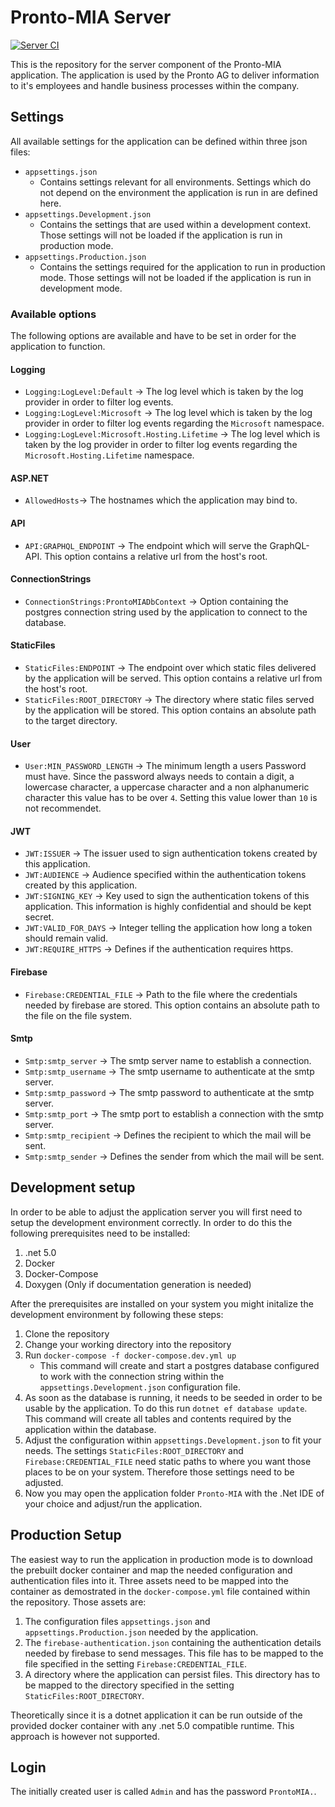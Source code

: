 # Pronto-MIA Server

[![Server CI](https://github.com/Pronto-AG/Informbob-Server/actions/workflows/main.yml/badge.svg)](https://github.com/Pronto-AG/Informbob-Server/actions/workflows/main.yml)

This is the repository for the server component of the Pronto-MIA application. The application is used by the Pronto AG to deliver information to it's employees and handle business processes within the company.

## Settings

All available settings for the application can be defined within three json files:

- `appsettings.json`
  - Contains settings relevant for all environments. Settings which do not depend on the environment the application is run in are defined here.
- `appsettings.Development.json`
  - Contains the settings that are used within a development context. Those settings will not be loaded if the application is run in production mode.
- `appsettings.Production.json`
  - Contains the settings required for the application to run in production mode. Those settings will not be loaded if the application is run in development mode.

### Available options

The following options are available and have to be set in order for the application to function.

#### Logging

- `Logging:LogLevel:Default` -> The log level which is taken by the log provider in order to filter log events.
- `Logging:LogLevel:Microsoft` -> The log level which is taken by the log provider in order to filter log events regarding the `Microsoft` namespace.
- `Logging:LogLevel:Microsoft.Hosting.Lifetime` -> The log level which is taken by the log provider in order to filter log events regarding the `Microsoft.Hosting.Lifetime` namespace.

#### ASP.NET

- `AllowedHosts`-> The hostnames which the application may bind to.

#### API

- `API:GRAPHQL_ENDPOINT` -> The endpoint which will serve the GraphQL-API. This option contains a relative url from the host's root.

#### ConnectionStrings

- `ConnectionStrings:ProntoMIADbContext` -> Option containing the postgres connection string used by the application to connect to the database.

#### StaticFiles

- `StaticFiles:ENDPOINT` -> The endpoint over which static files delivered by the application will be served. This option contains a relative url from the host's root.
- `StaticFiles:ROOT_DIRECTORY` -> The directory where static files served by the application will be stored. This option contains an absolute path to the target directory.

#### User

- `User:MIN_PASSWORD_LENGTH` -> The minimum length a users Password must have. Since the password always needs to contain a digit, a lowercase character, a uppercase character and a non alphanumeric character this value has to be over `4`. Setting this value lower than `10` is not recommendet.

#### JWT

- `JWT:ISSUER` -> The issuer used to sign authentication tokens created by this application.
- `JWT:AUDIENCE` -> Audience specified within the authentication tokens created by this application.
- `JWT:SIGNING_KEY` -> Key used to sign the authentication tokens of this application. This information is highly confidential and should be kept secret.
- `JWT:VALID_FOR_DAYS` -> Integer telling the application how long a token should remain valid.
- `JWT:REQUIRE_HTTPS` -> Defines if the authentication requires https.

#### Firebase

- `Firebase:CREDENTIAL_FILE` -> Path to the file where the credentials needed by firebase are stored. This option contains an absolute path to the file on the file system.

#### Smtp

- `Smtp:smtp_server` -> The smtp server name to establish a connection.
- `Smtp:smtp_username` -> The smtp username to authenticate at the smtp server.
- `Smtp:smtp_password` -> The smtp password to authenticate at the smtp server.
- `Smtp:smtp_port` -> The smtp port to establish a connection with the smtp server.
- `Smtp:smtp_recipient` -> Defines the recipient to which the mail will be sent.
- `Smtp:smtp_sender` -> Defines the sender from which the mail will be sent.

## Development setup

In order to be able to adjust the application server you will first need to setup the development environment correctly. In order to do this the following prerequisites need to be installed:

1. .net 5.0
2. Docker
3. Docker-Compose
4. Doxygen (Only if documentation generation is needed)

After the prerequisites are installed on your system you might initalize the development environment by following these steps:

1. Clone the repository
2. Change your working directory into the repository
3. Run `docker-compose -f docker-compose.dev.yml up`
   - This command will create and start a postgres database configured to work with the connection string within the `appsettings.Development.json` configuration file.
4. As soon as the database is running, it needs to be seeded in order to be usable by the application. To do this run `dotnet ef database update`. This command will create all tables and contents required by the application within the database.
5. Adjust the configuration within `appsettings.Development.json` to fit your needs. The settings `StaticFiles:ROOT_DIRECTORY` and `Firebase:CREDENTIAL_FILE` need static paths to where you want those places to be on your system. Therefore those settings need to be adjusted.
6. Now you may open the application folder `Pronto-MIA` with the .Net IDE of your choice and adjust/run the application.

## Production Setup

The easiest way to run the application in production mode is to download the prebuilt docker container and map the needed configuration and authentication files into it. Three assets need to be mapped into the container as demostrated in the `docker-compose.yml` file contained within the repository. Those assets are:

1. The configuration files `appsettings.json` and `appsettings.Production.json` needed by the application.
2. The `firebase-authentication.json` containing the authentication details needed by firebase to send messages. This file has to be mapped to the file specified in the setting `Firebase:CREDENTIAL_FILE`.
3. A directory where the application can persist files. This directory has to be mapped to the directory specified in the setting `StaticFiles:ROOT_DIRECTORY`.

Theoretically since it is a dotnet application it can be run outside of the provided docker container with any .net 5.0 compatible runtime. This approach is however not supported.

## Login

The initially created user is called `Admin` and has the password `ProntoMIA.`.
